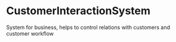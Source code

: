 # CustomerInteractionSystem
System for business, helps to control relations with customers and customer workflow
